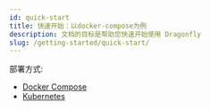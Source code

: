 ```yaml
---
id: quick-start
title: 快速开始：以docker-compose为例
description: 文档的目标是帮助您快速开始使用 Dragonfly
slug: /getting-started/quick-start/
---
```


部署方式:

- [Docker Compose](quick-start/docker-compose.md)
- [Kubernetes](quick-start/kubernetes.md)
